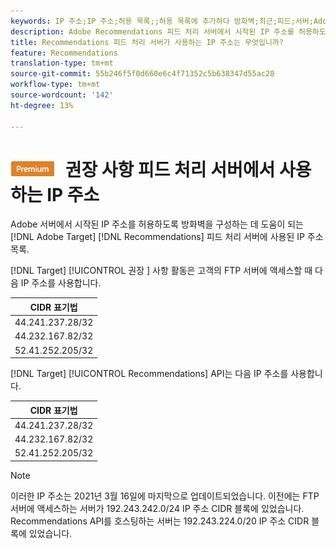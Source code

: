```yaml
---
keywords: IP 주소;IP 주소;허용 목록;;허용 목록에 추가하다 방화벽;최근;피드;서버;Adobe marketing cloud;recommendations
description: Adobe Recommendations 피드 처리 서버에서 시작된 IP 주소를 허용하도록 방화벽을 구성하는 데 도움이 되는 IP 주소 목록을 봅니다.
title: Recommendations 피드 처리 서버가 사용하는 IP 주소는 무엇입니까?
feature: Recommendations
translation-type: tm+mt
source-git-commit: 55b246f5f0d660e6c4f71352c5b638347d55ac28
workflow-type: tm+mt
source-wordcount: '142'
ht-degree: 13%

---
```



# ![PREMIUM](/help/assets/premium.png) 권장 사항 피드 처리 서버에서 사용하는 IP 주소

Adobe 서버에서 시작된 IP 주소를 허용하도록 방화벽을 구성하는 데 도움이 되는 [!DNL Adobe Target] [!DNL Recommendations] 피드 처리 서버에 사용된 IP 주소 목록.

[!DNL Target] [!UICONTROL 권장 ] 사항 활동은 고객의 FTP 서버에 액세스할 때 다음 IP 주소를 사용합니다.

| CIDR 표기법 |
|---|
| 44.241.237.28/32 |
| 44.232.167.82/32 |
| 52.41.252.205/32 |

[!DNL Target] [!UICONTROL Recommendations] API는 다음 IP 주소를 사용합니다.

| CIDR 표기법 |
|---|
| 44.241.237.28/32 |
| 44.232.167.82/32 |
| 52.41.252.205/32 |

>[!NOTE]
>
>이러한 IP 주소는 2021년 3월 16일에 마지막으로 업데이트되었습니다. 이전에는 FTP 서버에 액세스하는 서버가 192.243.242.0/24 IP 주소 CIDR 블록에 있었습니다. Recommendations API를 호스팅하는 서버는 192.243.224.0/20 IP 주소 CIDR 블록에 있었습니다.

